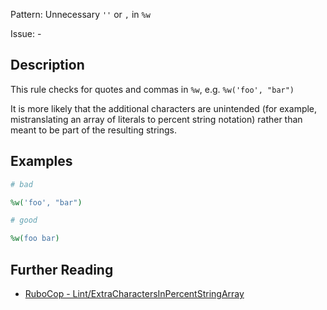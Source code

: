 Pattern: Unnecessary `''` or `,` in `%w`

Issue: -

## Description

This rule checks for quotes and commas in `%w`, e.g. `%w('foo', "bar")`

It is more likely that the additional characters are unintended (for
example, mistranslating an array of literals to percent string notation)
rather than meant to be part of the resulting strings.

## Examples

```ruby
# bad

%w('foo', "bar")
```
```ruby
# good

%w(foo bar)
```

## Further Reading

* [RuboCop - Lint/ExtraCharactersInPercentStringArray](https://docs.rubocop.org/rubocop/cops_lint.html#lintextracharactersinpercentstringarray)
